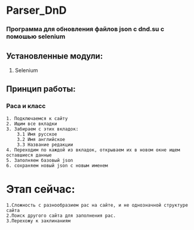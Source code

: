 # Parser_DnD
### Программа для обновления файлов json с dnd.su с помошью selenium

## Установленные модули:
1. Selenium

## Принцип работы:
### Раса и класс
    1. Подключаемся к сайту
    2. Ищим все вкладки 
    3. Забираем с этих вкладок:
        3.1 Имя русское
        3.2 Имя английское
        3.3 Название редакции
    4. Переходим по каждой из вкладок, открываем их в новом окне ищем оставшиеся данные
    5. Заполняем базовый json
    6. сохраняем новый json с новым именем

# Этап сейчас:
    1.Сложность с разнообразием рас на сайте, и не однозначной структуре сайта
    2.Поиск другого сайта для заполнения рас.
    3.Перехожу к заклинаниям